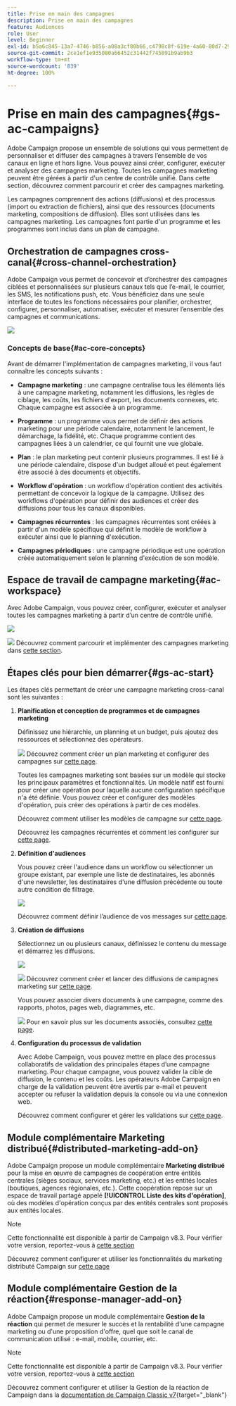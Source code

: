 ```yaml
---
title: Prise en main des campagnes
description: Prise en main des campagnes
feature: Audiences
role: User
level: Beginner
exl-id: b5a6c845-13a7-4746-b856-a08a3cf80b66,c4798c8f-619e-4a60-80d7-29b9e4c61168
source-git-commit: 2ce1ef1e935080a66452c31442f745891b9ab9b3
workflow-type: tm+mt
source-wordcount: '839'
ht-degree: 100%

---
```


# Prise en main des campagnes{#gs-ac-campaigns}

Adobe Campaign propose un ensemble de solutions qui vous permettent de personnaliser et diffuser des campagnes à travers l’ensemble de vos canaux en ligne et hors ligne. Vous pouvez ainsi créer, configurer, exécuter et analyser des campagnes marketing. Toutes les campagnes marketing peuvent être gérées à partir d&#39;un centre de contrôle unifié. Dans cette section, découvrez comment parcourir et créer des campagnes marketing.

Les campagnes comprennent des actions (diffusions) et des processus (import ou extraction de fichiers), ainsi que des ressources (documents marketing, compositions de diffusion). Elles sont utilisées dans les campagnes marketing. Les campagnes font partie d&#39;un programme et les programmes sont inclus dans un plan de campagne.

## Orchestration de campagnes cross-canal{#cross-channel-orchestration}

Adobe Campaign vous permet de concevoir et d’orchestrer des campagnes ciblées et personnalisées sur plusieurs canaux tels que l’e-mail, le courrier, les SMS, les notifications push, etc. Vous bénéficiez dans une seule interface de toutes les fonctions nécessaires pour planifier, orchestrer, configurer, personnaliser, automatiser, exécuter et mesurer l’ensemble des campagnes et communications.

![](assets/campaign-tab.png)

### Concepts de base{#ac-core-concepts}

Avant de démarrer l&#39;implémentation de campagnes marketing, il vous faut connaître les concepts suivants :

* **Campagne marketing** : une campagne centralise tous les éléments liés à une campagne marketing, notamment les diffusions, les règles de ciblage, les coûts, les fichiers d&#39;export, les documents connexes, etc. Chaque campagne est associée à un programme.

* **Programme** : un programme vous permet de définir des actions marketing pour une période calendaire, notamment le lancement, le démarchage, la fidélité, etc. Chaque programme contient des campagnes liées à un calendrier, ce qui fournit une vue globale.

* **Plan** : le plan marketing peut contenir plusieurs programmes. Il est lié à une période calendaire, dispose d&#39;un budget alloué et peut également être associé à des documents et objectifs.

* **Workflow d&#39;opération** : un workflow d&#39;opération contient des activités permettant de concevoir la logique de la campagne. Utilisez des workflows d&#39;opération pour définir des audiences et créer des diffusions pour tous les canaux disponibles.

* **Campagnes récurrentes** : les campagnes récurrentes sont créées à partir d&#39;un modèle spécifique qui définit le modèle de workflow à exécuter ainsi que le planning d&#39;exécution.

* **Campagnes périodiques** : une campagne périodique est une opération créée automatiquement selon le planning d&#39;exécution de son modèle.

## Espace de travail de campagne marketing{#ac-workspace}

Avec Adobe Campaign, vous pouvez créer, configurer, exécuter et analyser toutes les campagnes marketing à partir d’un centre de contrôle unifié.

![](assets/calendar.png)

![](../assets/do-not-localize/book.png) Découvrez comment parcourir et implémenter des campagnes marketing dans [cette section](https://experienceleague.adobe.com/docs/campaign/automation/campaign-orchestration/set-up-campaigns.html?lang=fr).

## Étapes clés pour bien démarrer{#gs-ac-start}

Les étapes clés permettant de créer une campagne marketing cross-canal sont les suivantes :

1. **Planification et conception de programmes et de campagnes marketing**

   Définissez une hiérarchie, un planning et un budget, puis ajoutez des ressources et sélectionnez des opérateurs.

   ![](../assets/do-not-localize/book.png) Découvrez comment créer un plan marketing et configurer des campagnes sur [cette page](https://experienceleague.adobe.com/docs/campaign/automation/campaign-orchestration/marketing-campaign-create.html?lang=fr).

   Toutes les campagnes marketing sont basées sur un modèle qui stocke les principaux paramètres et fonctionnalités. Un modèle natif est fourni pour créer une opération pour laquelle aucune configuration spécifique n&#39;a été définie. Vous pouvez créer et configurer des modèles d&#39;opération, puis créer des opérations à partir de ces modèles.

   Découvrez comment utiliser les modèles de campagne sur [cette page](https://experienceleague.adobe.com/docs/campaign/automation/campaign-orchestration/marketing-campaign-templates.html?lang=fr).

   Découvrez les campagnes récurrentes et comment les configurer sur [cette page](https://experienceleague.adobe.com/docs/campaign/automation/campaign-orchestration/recurring-periodic-campaigns.html?lang=fr).

1. **Définition d&#39;audiences**

   Vous pouvez créer l&#39;audience dans un workflow ou sélectionner un groupe existant, par exemple une liste de destinataires, les abonnés d&#39;une newsletter, les destinataires d&#39;une diffusion précédente ou toute autre condition de filtrage.

   ![](assets/campaign-wf.png)

   Découvrez comment définir l’audience de vos messages sur [cette page](https://experienceleague.adobe.com/docs/campaign/automation/campaign-orchestration/marketing-campaign-target.html?lang=fr).

1. **Création de diffusions**

   Sélectionnez un ou plusieurs canaux, définissez le contenu du message et démarrez les diffusions.

   ![](assets/campaign-dashboard.png)

   ![](../assets/do-not-localize/book.png) Découvrez comment créer et lancer des diffusions de campagnes marketing sur [cette page](https://experienceleague.adobe.com/docs/campaign/automation/campaign-orchestration/marketing-campaign-deliveries.html?lang=fr).

   Vous pouvez associer divers documents à une campagne, comme des rapports, photos, pages web, diagrammes, etc.

   ![](../assets/do-not-localize/book.png) Pour en savoir plus sur les documents associés, consultez [cette page](https://experienceleague.adobe.com/docs/campaign/automation/campaign-orchestration/marketing-campaign-assets.html?lang=fr).

1. **Configuration du processus de validation**

   Avec Adobe Campaign, vous pouvez mettre en place des processus collaboratifs de validation des principales étapes d’une campagne marketing. Pour chaque campagne, vous pouvez valider la cible de diffusion, le contenu et les coûts. Les opérateurs Adobe Campaign en charge de la validation peuvent être avertis par e-mail et peuvent accepter ou refuser la validation depuis la console ou via une connexion web.

   Découvrez comment configurer et gérer les validations sur [cette page](https://experienceleague.adobe.com/docs/campaign/automation/campaign-orchestration/marketing-campaign-approval.html?lang=fr#campaign-orchestration?lang=fr).


## Module complémentaire Marketing distribué{#distributed-marketing-add-on}

Adobe Campaign propose un module complémentaire **Marketing distribué** pour la mise en œuvre de campagnes de coopération entre entités centrales (sièges sociaux, services marketing, etc.) et les entités locales (boutiques, agences régionales, etc.). Cette coopération repose sur un espace de travail partagé appelé **[!UICONTROL Liste des kits d&#39;opération]**, où des modèles d&#39;opération conçus par des entités centrales sont proposés aux entités locales.

>[!NOTE]
>
>Cette fonctionnalité est disponible à partir de Campaign v8.3. Pour vérifier votre version, reportez-vous à [cette section](compatibility-matrix.md#how-to-check-your-campaign-version-and-buildversion)

Découvrez comment configurer et utiliser les fonctionnalités du marketing distributé Campaign sur [cette page](https://experienceleague.adobe.com/docs/campaign/automation/distributed-marketing/about-distributed-marketing.html?lang=fr)

## Module complémentaire Gestion de la réaction{#response-manager-add-on}

Adobe Campaign propose un module complémentaire **Gestion de la réaction** qui permet de mesurer le succès et la rentabilité d&#39;une campagne marketing ou d&#39;une proposition d&#39;offre, quel que soit le canal de communication utilisé : e-mail, mobile, courrier, etc.

>[!NOTE]
>
>Cette fonctionnalité est disponible à partir de Campaign v8.3. Pour vérifier votre version, reportez-vous à [cette section](compatibility-matrix.md#how-to-check-your-campaign-version-and-buildversion)

[](../assets/do-not-localize/book.png) Découvrez comment configurer et utiliser la Gestion de la réaction de Campaign dans la [documentation de Campaign Classic v7](https://experienceleague.adobe.com/docs/campaign-classic/using/response-manager/about-response-manager.html?lang=fr){target="_blank"}


